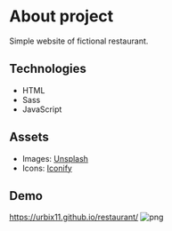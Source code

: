 # About project

Simple website of fictional restaurant.

## Technologies

* HTML
* Sass
* JavaScript
## Assets

* Images: [Unsplash](https://unsplash.com/)
* Icons: [Iconify](https://iconify.design/)

## Demo

https://urbix11.github.io/restaurant/
![png](https://imgur.com/ZHFvZmS)

